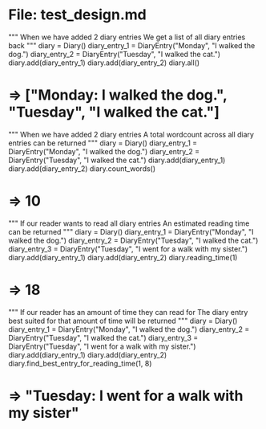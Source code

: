# File: test_design.md

"""
When we have added 2 diary entries
We get a list of all diary entries back
"""
diary = Diary()
diary_entry_1 = DiaryEntry("Monday", "I walked the dog.")
diary_entry_2 = DiaryEntry("Tuesday", "I walked the cat.")
diary.add(diary_entry_1)
diary.add(diary_entry_2)
diary.all()
# => ["Monday: I walked the dog.", "Tuesday", "I walked the cat."]

"""
When we have added 2 diary entries
A total wordcount across all diary entries can be returned
"""
diary = Diary()
diary_entry_1 = DiaryEntry("Monday", "I walked the dog.")
diary_entry_2 = DiaryEntry("Tuesday", "I walked the cat.")
diary.add(diary_entry_1)
diary.add(diary_entry_2)
diary.count_words()
# => 10

"""
If our reader wants to read all diary entries
An estimated reading time can be returned
"""
diary = Diary()
diary_entry_1 = DiaryEntry("Monday", "I walked the dog.")
diary_entry_2 = DiaryEntry("Tuesday", "I walked the cat.")
diary_entry_3 = DiaryEntry("Tuesday", "I went for a walk with my sister.")
diary.add(diary_entry_1)
diary.add(diary_entry_2)
diary.reading_time(1)
# => 18

"""
If our reader has an amount of time they can read for
The diary entry best suited for that amount of time will be returned
"""
diary = Diary()
diary_entry_1 = DiaryEntry("Monday", "I walked the dog.")
diary_entry_2 = DiaryEntry("Tuesday", "I walked the cat.")
diary_entry_3 = DiaryEntry("Tuesday", "I went for a walk with my sister.")
diary.add(diary_entry_1)
diary.add(diary_entry_2)
diary.find_best_entry_for_reading_time(1, 8)
# => "Tuesday: I went for a walk with my sister"